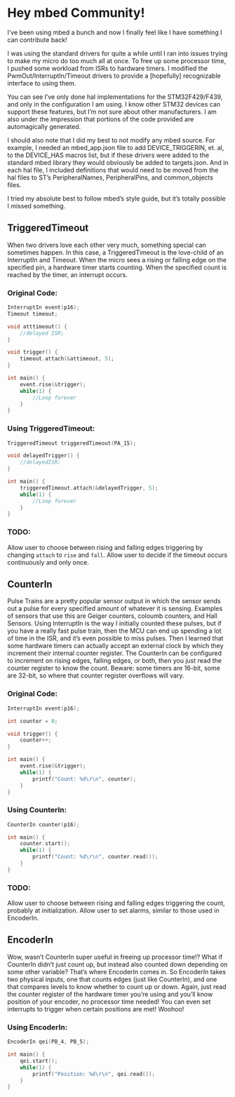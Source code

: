 # Hey mbed Community!

I’ve been using mbed a bunch and now I finally feel like I have something I can contribute back!  

I was using the standard drivers for quite a while until I ran into issues trying to make my micro do too much all at once.  To free up some processor time, I pushed some workload from ISRs to hardware timers.  I modified the PwmOut/InterruptIn/Timeout drivers to provide a [hopefully] recognizable interface to using them.  
 
You can see I’ve only done hal implementations for the STM32F429/F439, and only in the configuration I am using.  I know other STM32 devices can support these features, but I’m not sure about other manufacturers.  I am also under the impression that portions of the code provided are automagically generated.  

I should also note that I did my best to not modify any mbed source. For example, I needed an mbed_app.json file to add DEVICE_TRIGGERIN, et. al, to the DEVICE_HAS macros list, but if these drivers were added to the standard mbed library they would obviously be added to targets.json.  And in each hal file, I included definitions that would need to be moved from the hal files to ST’s PeripheralNames, PeripheralPins, and common_objects files.

I tried my absolute best to follow mbed’s style guide, but it’s totally possible I missed something.

## TriggeredTimeout
When two drivers love each other very much, something special can sometimes happen.  In this case, a TriggeredTimeout is the love-child of an InterruptIn and Timeout.  When the micro sees a rising or falling edge on the specified pin, a hardware timer starts counting.  When the specified count is reached by the timer, an interrupt occurs.

### Original Code:
```cpp
InterruptIn event(p16);
Timeout timeout;

void atttimeout() {
	//delayed ISR;
}

void trigger() {
	timeout.attach(&attimeout, 5);
}

int main() {
	event.rise(&trigger);
	while(1) {
		//Loop forever
	}
}
```
### Using TriggeredTimeout:
```cpp
TriggeredTimeout triggeredTimeout(PA_15);

void delayedTrigger() {
	//delayedISR;
}

int main() {
	triggeredTimeout.attach(&delayedTrigger, 5);
	while(1) {
		//Loop forever
	}
}
```
### TODO:
Allow user to choose between rising and falling edges triggering by changing ```attach``` to ```rise``` and ```fall```. Allow user to decide if the timeout occurs continuously and only once.

## CounterIn
Pulse Trains are a pretty popular sensor output in which the sensor sends out a pulse for every specified amount of whatever it is sensing.  Examples of sensors that use this are Geiger counters, coloumb counters, and Hall Sensors.  Using InterruptIn is the way I initially counted these pulses, but if you have a really fast pulse train, then the MCU can end up spending a lot of time in the ISR, and it’s even possible to miss pulses.  Then I learned that some hardware timers can actually accept an external clock by which they increment their internal counter register.  The CounterIn can be configured to increment on rising edges, falling edges, or both, then you just read the counter register to know the count.  Beware: some timers are 16-bit, some are 32-bit, so where that counter register overflows will vary. 

### Original Code:
```cpp
InterruptIn event(p16);

int counter = 0;

void trigger() {
	counter++;
}

int main() {
	event.rise(&trigger);
	while(1) {
		printf("Count: %d\r\n", counter);
	}
}
```
### Using CounterIn:
```cpp
CounterIn counter(p16);

int main() {
	counter.start();
	while(1) {
		printf("Count: %d\r\n", counter.read());
	}
}
```
### TODO: 
Allow user to choose between rising and falling edges triggering the count, probably at initialization. Allow user to set alarms, similar to those used in EncoderIn.

## EncoderIn
Wow, wasn’t CounterIn super useful in freeing up processor time!?  What if CounterIn didn’t just count up, but instead also counted down depending on some other variable?  That’s where EncoderIn comes in. So EncoderIn takes two physical inputs, one that counts edges (just like CounterIn), and one that compares levels to know whether to count up or down.  Again, just read the counter register of the hardware timer you’re using and you’ll know position of your encoder, no processor time needed!  You can even set interrupts to trigger when certain positions are met! Woohoo!

### Using EncoderIn:
```cpp
EncoderIn qei(PB_4, PB_5);

int main() {
	qei.start();
	while(1) {
		printf("Position: %d\r\n", qei.read());
	}
}
```
